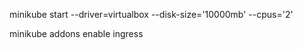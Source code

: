 minikube start --driver=virtualbox --disk-size='10000mb' --cpus='2'

minikube addons enable ingress
